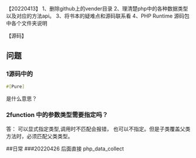 【20220413】
1、删除github上的vender目录
2、理清楚php中的各种数据类型以及对应的方法api。
3、将书本的疑难点和源码联系看
4、PHP Runtime 源码包中各个文件夹说明

【源码】
## 问题
### 1源码中的 
```php
#[Pure]
```
是什么意思？

### 2function 中的参数类型需要指定吗？
答： 可以显式指定类型,调用时不匹配会报错，
也可以不指定。但是子类覆盖父类方法时，必须匹配父类类型。

##日常
###20220426
后面直接 php_data_collect
